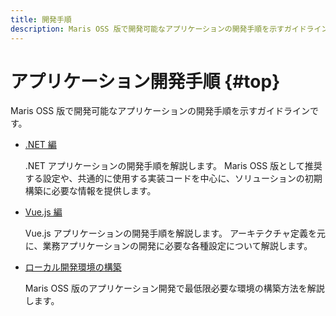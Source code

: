 ```yaml
---
title: 開発手順
description: Maris OSS 版で開発可能なアプリケーションの開発手順を示すガイドラインです。
---
```


# アプリケーション開発手順 {#top}

Maris OSS 版で開発可能なアプリケーションの開発手順を示すガイドラインです。

- [.NET 編](./dotnet/index.md)

    .NET アプリケーションの開発手順を解説します。
    Maris OSS 版として推奨する設定や、共通的に使用する実装コードを中心に、ソリューションの初期構築に必要な情報を提供します。

- [Vue.js 編](./vue-js/index.md)

    Vue.js アプリケーションの開発手順を解説します。
    アーキテクチャ定義を元に、業務アプリケーションの開発に必要な各種設定について解説します。

- [ローカル開発環境の構築](./local-environment/index.md)

    Maris OSS 版のアプリケーション開発で最低限必要な環境の構築方法を解説します。
